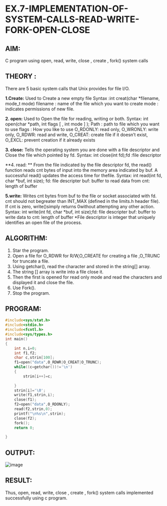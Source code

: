 # EX.7-IMPLEMENTATION-OF-SYSTEM-CALLS-READ-WRITE-FORK-OPEN-CLOSE

## AIM:
 C program using open, read, write, close , create , fork() system calls

## THEORY :

There are 5 basic system calls that Unix provides for file I/O.

**1.Create:**
Used to Create a new empty file
Syntax :int creat(char *filename, mode_t mode)
filename : name of the file which you want to create
mode : indicates permissions of new file.

**2. open:** 
Used to Open the file for reading, writing or both.
Syntax: int open(char *path, int flags [ , int mode ] );
Path : path to file which you want to use
flags : How you like to use
O_RDONLY: read only, O_WRONLY: write only, O_RDWR: read and write, O_CREAT: create
file if it doesn’t exist, O_EXCL: prevent creation if it already exists

**3. close:** 
Tells the operating system you are done with a file descriptor and Close the file which
pointed by fd.
Syntax: int close(int fd);fd :file
descriptor

**4. read: **
From the file indicated by the file descriptor fd, the read() function reads cnt bytes of input 
into the memory area indicated by buf. A successful read() updates the access time for thefile.
Syntax: int read(int fd, char *buf, int size);
fd: file descripter
buf: buffer to read data from
cnt: length of buffer

**5.write:**
Writes cnt bytes from buf to the file or socket associated with fd. cnt should not begreater
than INT_MAX (defined in the limits.h header file). If cnt is zero, write()simply returns 0without
attempting any other action.
Syntax: int write(int fd, char *buf, int size);fd: file
descripter
buf: buffer to write data to
cnt: length of buffer
*File descriptor is integer that uniquely identifies an open file of the process.


## ALGORITHM:

1. Star the program.
2. Open a file for O_RDWR for R/W,O_CREATE for creating a file ,O_TRUNC for truncate
a file.
3. Using getchar(), read the character and stored in the string[] array.
4. The string [] array is write into a file close it.
5. Then the first is opened for read only mode and read the characters and displayed it and
close the file.
6. Use Fork().
7. Stop the program.

## PROGRAM:
```C
#include<sys/stat.h> 
#include<stdio.h> 
#include<fcntl.h> 
#include<sys/types.h> 
int main() 
{ 
    int n,i=0; 
    int f1,f2; 
    char c,strin[100]; 
    f1=open("data",O_RDWR|O_CREAT|O_TRUNC); 
    while((c=getchar())!='\n') 
    { 
        strin[i++]=c; 
 
    } 
    strin[i]='\0'; 
    write(f1,strin,i); 
    close(f1); 
    f2=open("data",O_RDONLY); 
    read(f2,strin,0); 
    printf("\n%s\n",strin); 
    close(f2); 
    fork(); 
    return 0; 
 
}

```

## OUTPUT:
![image](https://github.com/Jayabharathi3/EX.7-IMPLEMENTATION-OF-SYSTEM-CALLS-READ-WRITE-FORK-OPEN-CLOSE/assets/120367796/d4cde5a3-128e-499e-8a7b-144694d881fb)



## RESULT:
   Thus, open, read, write, close , create , fork() system calls implemented successfully using c
program.
